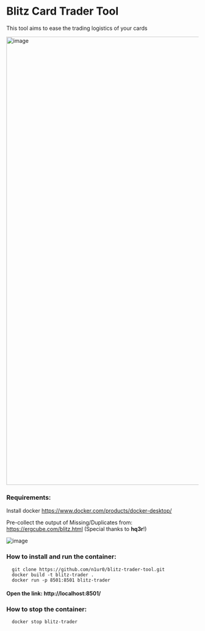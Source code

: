 # Blitz Card Trader Tool

This tool aims to ease the trading logistics of your cards 

<img width="1175" alt="image" src="https://github.com/n1ur0/blitz-trader-tool/assets/16278543/01491c7f-dcf1-4fbd-90ad-460464efc0f2">

### Requirements:
Install docker
  https://www.docker.com/products/docker-desktop/

Pre-collect the output of Missing/Duplicates from: https://ergcube.com/blitz.html (Special thanks to **hq3r**!)

![image](https://github.com/n1ur0/blitz-trader-tool/assets/16278543/6b29c68f-ede4-449d-a820-5067b537063a)

### How to install and run the container:
```
  git clone https://github.com/n1ur0/blitz-trader-tool.git
  docker build -t blitz-trader .  
  docker run -p 8501:8501 blitz-trader
```
#### Open the link: http://localhost:8501/

### How to stop the container:
```
  docker stop blitz-trader
```
